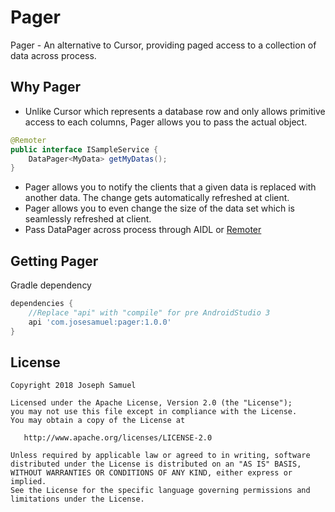 # Pager

Pager  - An alternative to Cursor, providing paged access to a collection of data across process.


## Why Pager


* Unlike Cursor which represents a database row and only allows primitive access to each columns, Pager allows you to pass the actual object.

```java
@Remoter
public interface ISampleService {
    DataPager<MyData> getMyDatas();
}

```

* Pager allows you to notify the clients that a given data is replaced with another data. The change gets automatically refreshed at client.
* Pager allows you to even change the size of the data set which is seamlessly refreshed at client.
* Pass DataPager across process through AIDL or [Remoter](http://j.mp/Remoter)



Getting Pager
--------

Gradle dependency

```groovy
dependencies {
	//Replace "api" with "compile" for pre AndroidStudio 3
    api 'com.josesamuel:pager:1.0.0'
}
```


License
-------

    Copyright 2018 Joseph Samuel

    Licensed under the Apache License, Version 2.0 (the "License");
    you may not use this file except in compliance with the License.
    You may obtain a copy of the License at

       http://www.apache.org/licenses/LICENSE-2.0

    Unless required by applicable law or agreed to in writing, software
    distributed under the License is distributed on an "AS IS" BASIS,
    WITHOUT WARRANTIES OR CONDITIONS OF ANY KIND, either express or implied.
    See the License for the specific language governing permissions and
    limitations under the License.


